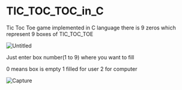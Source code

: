 # TIC_TOC_TOC_in_C
  
  Tic Toc Toe game implemented in C language
  there is 9 zeros which represent 9 boxes of TIC_TOC_TOE
  
  ![Untitled](https://user-images.githubusercontent.com/60191225/154685569-2bec71e0-72e6-4577-bdc0-1e858c5fdb60.jpg)
  
  Just enter box number(1 to 9) where you want to fill 
  
  0 means box is empty 
  1 filled for user
  2 for computer
  
  
  ![Capture](https://user-images.githubusercontent.com/60191225/154685049-520386b6-d133-4568-b3e8-896c10d4136c.JPG)

